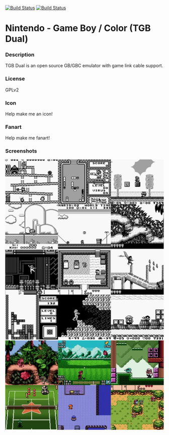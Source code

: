 [![Build Status](https://travis-ci.org/kodi-game/game.libretro.tgbdual.svg?branch=master)](https://travis-ci.org/kodi-game/game.libretro.tgbdual)
[![Build Status](https://ci.appveyor.com/api/projects/status/github/kodi-game/game.libretro.tgbdual?svg=true)](https://ci.appveyor.com/project/kodi-game/game-libretro-tgbdual)

# Nintendo - Game Boy / Color (TGB Dual)

### Description

TGB Dual is an open source GB/GBC emulator with game link cable support.

### License

GPLv2

### Icon

Help make me an icon!

### Fanart

Help make me fanart!

### Screenshots

![Screenshot](game.libretro.tgbdual/resources/screenshot-01.jpg)
![Screenshot](game.libretro.tgbdual/resources/screenshot-02.jpg)
![Screenshot](game.libretro.tgbdual/resources/screenshot-03.jpg)
